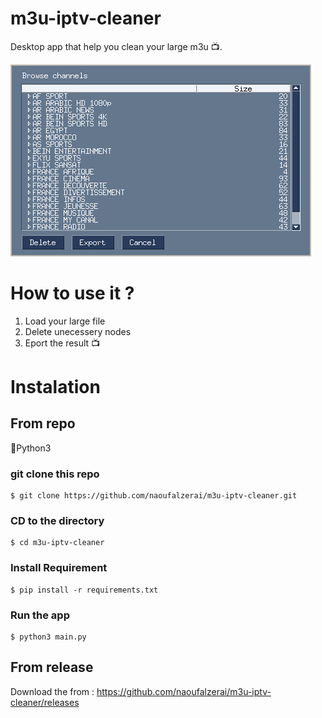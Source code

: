 # m3u-iptv-cleaner
Desktop app that help you clean your large m3u 📺.

![Screen](doc/screen.png)

# How to use it ?
1. Load your large file 
2. Delete unecessery nodes 
3. Eport the result 📺

# Instalation

## From repo

🚦Python3

### git clone this repo
    $ git clone https://github.com/naoufalzerai/m3u-iptv-cleaner.git
### CD to the directory
    $ cd m3u-iptv-cleaner
### Install Requirement
    $ pip install -r requirements.txt
### Run the app
    $ python3 main.py

## From release 

Download the from : https://github.com/naoufalzerai/m3u-iptv-cleaner/releases

